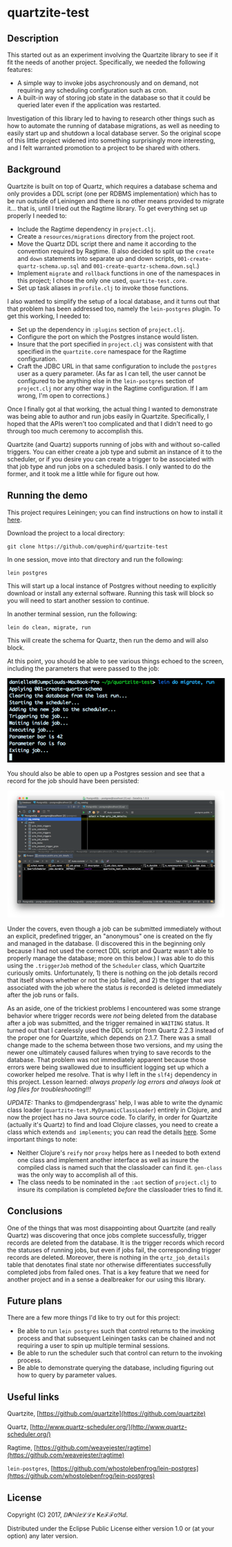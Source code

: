 # quartzite-test

## Description

This started out as an experiment involving the Quartzite library to see if it fit the needs of another project. Specifically, we needed the following features:

* A simple way to invoke jobs asychronously and on demand, not requiring any scheduling configuration such as cron.
* A built-in way of storing job state in the database so that it could be queried later even if the application was restarted.

Investigation of this library led to having to research other things such as how to automate the running of database migrations, as well as needing to easily start up and shutdown a local database server. So the original scope of this little project widened into something surprisingly more interesting, and I felt warranted promotion to a project to be shared with others.

## Background

Quartzite is built on top of Quartz, which requires a database schema and only provides a DDL script (one per RDBMS implementation) which has to be run outside of Leiningen and there is no other means provided to migrate it... that is, until I tried out the Ragtime library. To get everything set up properly I needed to:

* Include the Ragtime dependency in `project.clj`.
* Create a `resources/migrations` directory from the project root.
* Move the Quartz DDL script there and name it according to the convention required by Ragtime. (I also decided to split up the `create` and `down` statements into separate up and down scripts, `001-create-quartz-schema.up.sql` and `001-create-quartz-schema.down.sql`.)
* Implement `migrate` and `rollback` functions in one of the namespaces in this project; I chose the only one used, `quartite-test.core`.
* Set up task aliases in `profile.clj` to invoke those functions.

I also wanted to simplify the setup of a local database, and it turns out that that problem has been addressed too, namely the `lein-postgres` plugin. To get this working, I needed to:

* Set up the dependency in `:plugins` section of `project.clj`.
* Configure the port on which the Postgres instance would listen.
* Insure that the port specified in `project.clj` was consistent with that specified in the `quartzite.core` namespace for the Ragtime configuration. 
* Craft the JDBC URL in that same configuration to include the `postgres` user as a query parameter. (As far as I can tell, the user cannot be configured to be anything else in the `lein-postgres` section of `project.clj` nor any other way in the Ragtime configuration. If I am wrong, I'm open to corrections.)

Once I finally got al that working, the actual thing I wanted to demonstrate was being able to author and run jobs easily in Quartzite. Specifically, I hoped that the APIs weren't too complicated and that I didn't need to go through too much ceremony to accomplish this. 

Quartzite (and Quartz) supports running of jobs with and without so-called triggers. You can either create a job type and submit an instance of it to the scheduler, or if you desire you can create a trigger to be associated with that job type and run jobs on a scheduled basis. I only wanted to do the former, and it took me a little while for figure out how.

## Running the demo

This project requires Leiningen; you can find instructions on how to install it [here](http://www.leiningen.org/).

Download the project to a local directory:

    git clone https://github.com/quephird/quartzite-test

In one session, move into that directory and run the following:

    lein postgres

This will start up a local instance of Postgres without needing to explicitly download or install any external software. Running this task will block so you will need to start another session to continue.

In another terminal session, run the following:

    lein do clean, migrate, run

This will create the schema for Quartz, then run the demo and will also block. 

At this point, you should be able to see various things echoed to the screen, including the parameters that were passed to the job:

![](./images/leiningen_run.png)

You should also be able to open up a Postgres session and see that a record for the job should have been persisted:

![](./images/postgres_query.png)

Under the covers, even though a job can be submitted immediately without an explicit, predefined trigger, an "anonymous" one is created on the fly and managed in the database. (I discovered this in the beginning only because I had not used the correct DDL script and Quartz wasn't able to properly manage the database; more on this below.) I was able to do this using the `.triggerJob` method of the `Scheduler` class, which Quartzite curiously omits. Unfortunately, 1) there is nothing on the job details record that itself shows whether or not the job failed, and 2) the trigger that _was_ associated with the job where the status _is_ recorded is deleted immediately after the job runs or fails.

As an aside, one of the trickiest problems I encountered was some strange behavior where trigger records were _not_ being deleted from the database after a job was submitted, and the trigger remained in `WAITING` status. It turned out that I carelessly used the DDL script from Quartz 2.2.3 instead of the proper one for Quartzite, which depends on 2.1.7. There was a small change made to the schema between those two versions, and my using the newer one ultimately caused failures when trying to save records to the database. That problem was not immediately apparent because those errors were being swallowed due to insufficient logging set up which a coworker helped me resolve. That is why I left in the `slf4j` dependency in this project. Lesson learned: _always properly log errors and always look at log files for troubleshooting!!!_

*UPDATE:* Thanks to @mdpendergrass' help, I was able to write the dynamic class loader (`quartzite-test.MyDynamicClassLoader`) entirely in Clojure, and now the project has no Java source code. To clarify, in order for Quartzite (actually it's Quartz) to find and load Clojure classes, you need to create a class which extends `` and implements ``; you can read the details [here](http://clojurequartz.info/articles/durable_quartz_stores.html#how_to_use_durable_job_stores_with_quartzite). Some important things to note:

* Neither Clojure's `reify` nor `proxy` helps here as I needed to both extend one class and implement another interface as well as insure the compiled class is named such that the classloader can find it. `gen-class` was the only way to accomplish all of this.
* The class needs to be nominated in the `:aot` section of `project.clj` to insure its compilation is completed _before_ the classloader tries to find it.

## Conclusions

One of the things that was most disappointing about Quartzite (and really Quartz) was discovering that once jobs complete successfully, trigger records are deleted from the database. It is the trigger records which record the statuses of running jobs, but even if jobs fail, the corresponding trigger records are deleted. Moreover, there is nothing in the `qrtz_job_details` table that denotates final state nor otherwise differentiates successfully completed jobs from failed ones. That is a key feature that we need for another project and in a sense a dealbreaker for our using this library.

## Future plans

There are a few more things I'd like to try out for this project:

* Be able to run `lein postgres` such that control returns to the invoking process and that subsequent Leiningen tasks can be chained and not requiring a user to spin up multiple terminal sessions.
* Be able to run the scheduler such that control can return to the invoking process.
* Be able to demonstrate querying the database, including figuring out how to query by parameter values.

## Useful links

Quartzite, [https://github.com/quartzite](https://github.com/quartzite)

Quartz, [http://www.quartz-scheduler.org/](http://www.quartz-scheduler.org/)

Ragtime, [https://github.com/weavejester/ragtime](https://github.com/weavejester/ragtime)

`lein-postgres`, [https://github.com/whostolebenfrog/lein-postgres](https://github.com/whostolebenfrog/lein-postgres)

## License

Copyright (C) 2017, ⅅ₳ℕⅈⅇℒℒⅇ Ҝⅇℱℱoℜⅆ.

Distributed under the Eclipse Public License either version 1.0 or (at
your option) any later version.
